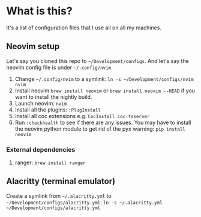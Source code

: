 # What is this?

It's a list of configuration files that I use all on all my machines.

## Neovim setup

Let's say you cloned this repo to `~/Development/configs`.
And let's say the neovim config file is under `~/.config/nvim`

1. Change `~/.config/nvim` to a symlink: `ln -s ~/Development/configs/nvim nvim`
1. Install neovim `brew install neovim` or `brew install neovim --HEAD` if you want to  install the nightly build.
1. Launch neovim: `nvim`
1. Install all the plugins: `:PlugInstall`
1. Install all coc extensions e.g. `CocInstall coc-tsserver`
1. Run `:checkhealth` to see if there are any issues.  You may have to install the neovim python module to get rid of the pyx warning: `pip install neovim`

### External dependencies

1. ranger: `brew install ranger`

## Alacritty (terminal emulator)

Create a symlink from `~/.alacritty.yml` to `~/Development/configs/alacritty.yml`:
`ln -s ~/.alacritty.yml ~/Development/configs/alacritty.yml`
